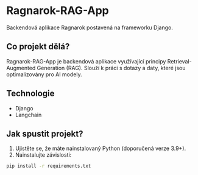 # Ragnarok-RAG-App

Backendová aplikace Ragnarok postavená na frameworku Django.

## Co projekt dělá?
Ragnarok-RAG-App je backendová aplikace využívající principy Retrieval-Augmented Generation (RAG). Slouží k práci s dotazy a daty, které jsou optimalizovány pro AI modely.

## Technologie
- Django
- Langchain

## Jak spustit projekt?
1. Ujistěte se, že máte nainstalovaný Python (doporučená verze 3.9+).
2. Nainstalujte závislosti:
```bash
pip install -r requirements.txt